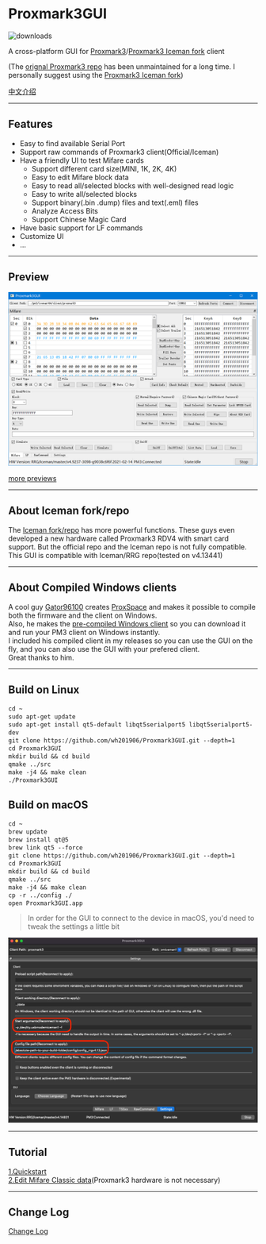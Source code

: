 # Proxmark3GUI
![downloads](https://img.shields.io/github/downloads/wh201906/Proxmark3GUI/total)  

A cross-platform GUI for [Proxmark3](https://github.com/Proxmark/proxmark3)/[Proxmark3 Iceman fork](https://github.com/RfidResearchGroup/proxmark3) client  

(The [orignal Proxmark3 repo](https://github.com/Proxmark/proxmark3) has been unmaintained for a long time. I personally suggest using the [Proxmark3 Iceman fork](https://github.com/RfidResearchGroup/proxmark3))

[中文介绍](doc/README/README_zh_CN.md)

***

## Features

+ Easy to find available Serial Port
+ Support raw commands of Proxmark3 client(Official/Iceman)
+ Have a friendly UI to test Mifare cards
    + Support different card size(MINI, 1K, 2K, 4K)
    + Easy to edit Mifare block data
    + Easy to read all/selected blocks with well-designed read logic
    + Easy to write all/selected blocks
    + Support binary(.bin .dump) files and text(.eml) files
    + Analyze Access Bits
    + Support Chinese Magic Card
+ Have basic support for LF commands
+ Customize UI  
+ ...  

***

## Preview
![preview](doc/README/preview.png)  

[more previews](doc/preview/previews.md)  

***

## About Iceman fork/repo

The [Iceman fork/repo](https://github.com/RfidResearchGroup/proxmark3) has more powerful functions. These guys even developed a new hardware called Proxmark3 RDV4 with smart card support. But the official repo and the Iceman repo is not fully compatible.  
This GUI is compatible with Iceman/RRG repo(tested on v4.13441)  

***

## About Compiled Windows clients

A cool guy [Gator96100](https://github.com/Gator96100) creates [ProxSpace](https://github.com/Gator96100/ProxSpace) and makes it possible to compile both the firmware and the client on Windows.  
Also, he makes the [pre-compiled Windows client](https://www.proxmarkbuilds.org/) so you can download it and run your PM3 client on Windows instantly.  
I included his compiled client in my releases so you can use the GUI on the fly, and you can also use the GUI with your prefered client.  
Great thanks to him.  

***

## Build on Linux

    cd ~
    sudo apt-get update
    sudo apt-get install qt5-default libqt5serialport5 libqt5serialport5-dev 
    git clone https://github.com/wh201906/Proxmark3GUI.git --depth=1
    cd Proxmark3GUI
    mkdir build && cd build
    qmake ../src
    make -j4 && make clean
    ./Proxmark3GUI

## Build on macOS

    cd ~
    brew update
    brew install qt@5
    brew link qt5 --force
    git clone https://github.com/wh201906/Proxmark3GUI.git --depth=1
    cd Proxmark3GUI
    mkdir build && cd build
    qmake ../src
    make -j4 && make clean
    cp -r ../config ./
    open Proxmark3GUI.app

> In order for the GUI to connect to the device in macOS, you'd need to tweak the settings a little bit

![macOS_settings](doc/README/macOS_settings.png)

***
## Tutorial

[1.Quickstart](doc/tutorial/Quickstart/quickstart.md)  
[2.Edit Mifare Classic data](doc/tutorial/Edit_Mifare_Classic_data/Edit_Mifare_Classic_data.md)(Proxmark3 hardware is not necessary)  
***

## Change Log
[Change Log](CHANGELOG.md)
